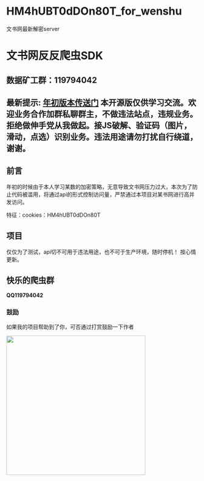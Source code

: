 # HM4hUBT0dDOn80T_for_wenshu
文书网最新解密server
# 文书网反反爬虫SDK

## 数据矿工群：119794042

## 最新提示: [年初版本传送门](https://github.com/sml2h3/mmewmd_crack_for_wenshu/ "With a Title") 本开源版仅供学习交流。欢迎业务合作加群私聊群主，不做违法站点，违规业务。拒绝做伸手党从我做起。接JS破解、验证码（图片，滑动，点选）识别业务。违法用途请勿打扰自行绕道，谢谢。

## 前言

年初的时候由于本人学习某数的加密策略，无意导致文书网压力过大，本次为了防止代码被滥用，将通过api的形式控制访问量，严禁通过本项目对某书网进行高并发访问。

特征：cookies：HM4hUBT0dDOn80T

## 项目
仅仅为了测试，api切不可用于违法用途，也不可于生产环境，随时停机！
按心情更新。

## 快乐的爬虫群
**QQ119794042**



### 鼓励
如果我的项目帮助到了你，可否通过打赏鼓励一下作者


<img src="https://github.com/sml2h3/mmewmd_crack_for_wenshu/blob/master/1548066223468.jpg" width="366" hegiht="570" style="display: inline-block"/>